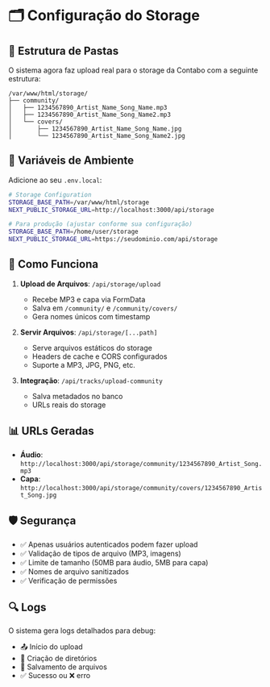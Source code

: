 # 🗂️ Configuração do Storage

## 📁 Estrutura de Pastas

O sistema agora faz upload real para o storage da Contabo com a seguinte estrutura:

```
/var/www/html/storage/
├── community/
│   ├── 1234567890_Artist_Name_Song_Name.mp3
│   ├── 1234567890_Artist_Name_Song_Name2.mp3
│   └── covers/
│       ├── 1234567890_Artist_Name_Song_Name.jpg
│       └── 1234567890_Artist_Name_Song_Name2.jpg
```

## 🔧 Variáveis de Ambiente

Adicione ao seu `.env.local`:

```bash
# Storage Configuration
STORAGE_BASE_PATH=/var/www/html/storage
NEXT_PUBLIC_STORAGE_URL=http://localhost:3000/api/storage

# Para produção (ajustar conforme sua configuração)
STORAGE_BASE_PATH=/home/user/storage
NEXT_PUBLIC_STORAGE_URL=https://seudominio.com/api/storage
```

## 🚀 Como Funciona

1. **Upload de Arquivos**: `/api/storage/upload`
   - Recebe MP3 e capa via FormData
   - Salva em `/community/` e `/community/covers/`
   - Gera nomes únicos com timestamp

2. **Servir Arquivos**: `/api/storage/[...path]`
   - Serve arquivos estáticos do storage
   - Headers de cache e CORS configurados
   - Suporte a MP3, JPG, PNG, etc.

3. **Integração**: `/api/tracks/upload-community`
   - Salva metadados no banco
   - URLs reais do storage

## 📊 URLs Geradas

- **Áudio**: `http://localhost:3000/api/storage/community/1234567890_Artist_Song.mp3`
- **Capa**: `http://localhost:3000/api/storage/community/covers/1234567890_Artist_Song.jpg`

## 🛡️ Segurança

- ✅ Apenas usuários autenticados podem fazer upload
- ✅ Validação de tipos de arquivo (MP3, imagens)
- ✅ Limite de tamanho (50MB para áudio, 5MB para capa)
- ✅ Nomes de arquivo sanitizados
- ✅ Verificação de permissões

## 🔍 Logs

O sistema gera logs detalhados para debug:
- 📤 Início do upload
- 📁 Criação de diretórios
- 💾 Salvamento de arquivos
- ✅ Sucesso ou ❌ erro




